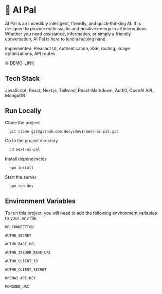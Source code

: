 
# 🤖 AI Pal

AI Pal is an incredibly intelligent, friendly, and quick-thinking AI. It is designed to provide enthusiastic and positive energy in all interactions. Whether you need assistance, information, or simply a friendly conversation, AI Pal is here to lend a helping hand.

Implemented: Pleasant UI, Authentication, SSR, routing, image optimizations, API routes

🌐 [DEMO-LINK](https://ai-pal.vercel.app)


## Tech Stack

JavaScript, React, Next.js, Tailwind, React-Markdown, Auth0, OpenAI API, MongoDB


## Run Locally

Clone the project

```bash
  git clone git@github.com:denysdev1/next-ai-pal.git
```

Go to the project directory

```bash
  cd next-ai-pal
```

Install dependencies

```bash
  npm install
```

Start the server

```bash
  npm run dev
```


## Environment Variables

To run this project, you will need to add the following environment variables to your .env file

`DB_CONNECTION`  

`AUTH0_SECRET`  

`AUTH0_BASE_URL`  

`AUTH0_ISSUER_BASE_URL`  

`AUTH0_CLIENT_ID`  

`AUTH0_CLIENT_SECRET`  

`OPENAI_API_KEY`  

`MONGODB_URI`  
